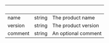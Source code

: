 <!-- Code generated for API Clients. DO NOT EDIT. -->

| &nbsp;  | &nbsp; | &nbsp;              |
| ------- | ------ | ------------------- |
| name    | string | The product name    |
| version | string | The product version |
| comment | string | An optional comment |
